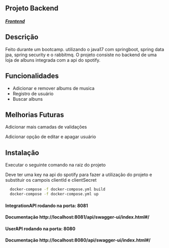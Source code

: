 ## Projeto Backend 

##### [Frontend](https://github.com/mathfm/bootplay-frontend)

## Descrição 
Feito durante um bootcamp. utilizando o java17 com springboot, spring data jpa, spring security e o rabbitmq. O projeto consiste no backend de uma loja de albuns integrada com a api do spotify.




## Funcionalidades

- Adicionar e remover albums de musica
- Registro de usuário
- Buscar albuns


## Melhorias Futuras

Adicionar mais camadas de validações

Adicionar opção de editar e apagar usuário


    

## Instalação

Executar o seguinte comando na raiz do projeto

Deve ter uma key na api do spotify para fazer a utilização do projeto e substituir os campois clientId e clientSecret 

```bash
  docker-compose -f docker-compose.yml build
  docker-compose -f docker-compose.yml up
```



#### IntegrationAPI rodando na porta: 8081
#### Documentação http://localhost:8081/api/swagger-ui/index.html#/

#### UserAPI rodando na porta: 8080
#### Documentação http://localhost:8080/api/swagger-ui/index.html#/
